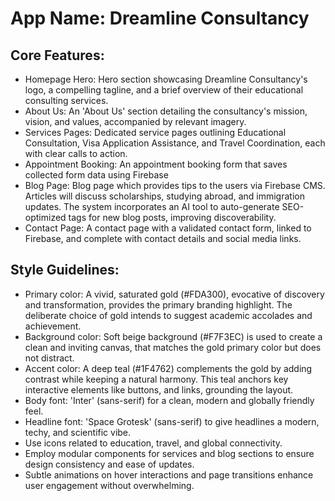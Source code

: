 # **App Name**: Dreamline Consultancy

## Core Features:

- Homepage Hero: Hero section showcasing Dreamline Consultancy's logo, a compelling tagline, and a brief overview of their educational consulting services.
- About Us: An 'About Us' section detailing the consultancy's mission, vision, and values, accompanied by relevant imagery.
- Services Pages: Dedicated service pages outlining Educational Consultation, Visa Application Assistance, and Travel Coordination, each with clear calls to action.
- Appointment Booking: An appointment booking form that saves collected form data using Firebase
- Blog Page: Blog page which provides tips to the users via Firebase CMS. Articles will discuss scholarships, studying abroad, and immigration updates. The system incorporates an AI tool to auto-generate SEO-optimized tags for new blog posts, improving discoverability.
- Contact Page: A contact page with a validated contact form, linked to Firebase, and complete with contact details and social media links.

## Style Guidelines:

- Primary color: A vivid, saturated gold (#FDA300), evocative of discovery and transformation, provides the primary branding highlight. The deliberate choice of gold intends to suggest academic accolades and achievement.
- Background color: Soft beige background (#F7F3EC) is used to create a clean and inviting canvas, that matches the gold primary color but does not distract.
- Accent color: A deep teal (#1F4762) complements the gold by adding contrast while keeping a natural harmony. This teal anchors key interactive elements like buttons, and links, grounding the layout.
- Body font: 'Inter' (sans-serif) for a clean, modern and globally friendly feel.
- Headline font: 'Space Grotesk' (sans-serif) to give headlines a modern, techy, and scientific vibe.
- Use icons related to education, travel, and global connectivity.
- Employ modular components for services and blog sections to ensure design consistency and ease of updates.
- Subtle animations on hover interactions and page transitions enhance user engagement without overwhelming.